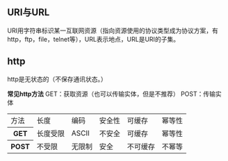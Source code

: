 ## URI与URL
URI用字符串标识某一互联网资源（指向资源使用的协议类型成为协议方案，有http，ftp，file，telnet等），URL表示地点，URL是URI的子集。

## http
http是无状态的（不保存通讯状态。）

**常见http方法**
GET：获取资源（也可以传输实体，但是不推荐）
POST：传输实体
<table>
  <tr>
    <td>方法</td>
    <td>长度</td>
    <td>编码</td>
    <td>安全性</td>
    <td>可缓存</td>
    <td>幂等性</td>
  </tr>
  <tr>
    <th>GET</th>
    <td>长度受限</td>
    <td>ASCII</td>
    <td>不安全</td>
    <td>可缓存</td>
    <td>幂等性</td>
  </tr>
  <tr>
    <th>POST</th>
    <td>不受限</td>
    <td>无限制</td>
    <td>安全</td>
    <td>不可缓存</td>
    <td>不幂等</td>
  </tr>
</table>
